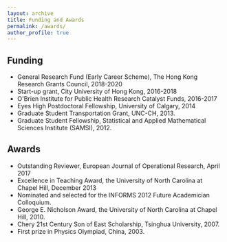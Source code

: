 ```yaml
---
layout: archive
title: Funding and Awards
permalink: /awards/
author_profile: true
---
```


## Funding

* General Research Fund (Early Career Scheme), The Hong Kong Research Grants Council, 2018-2020
* Start-up grant, City University of Hong Kong, 2016-2018
* O'Brien Institute for Public Health Research Catalyst Funds, 2016-2017
* Eyes High Postdoctoral Fellowship, University of Calgary, 2014
* Graduate Student Transportation Grant, UNC-CH, 2013.
* Graduate Student Fellowship, Statistical and Applied Mathematical Sciences Institute (SAMSI), 2012.

## Awards

* Outstanding Reviewer, European Journal of Operational Research, April 2017
* Excellence in Teaching Award, the University of North Carolina at Chapel Hill, December 2013
* Nominated and selected for the INFORMS 2012 Future Academician Colloquium.
* George E. Nicholson Award, the University of North Carolina at Chapel Hill, 2010.
* Chery $21$st Century Son of East Scholarship, Tsinghua University, 2007.
* First prize in Physics Olympiad, China, 2003.
